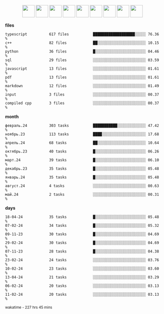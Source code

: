 <div align="center"><img src="https://assets.leetcode.com/static_assets/marketing/2024-100-lg.png" width="40" height="40"> <img src="https://assets.leetcode.com/static_assets/marketing/2024-50-lg.png" width="40" height="40"> <img src="https://assets.leetcode.com/static_assets/marketing/lg50.png" width="40" height="40"> <img src="https://leetcode.com/static/images/badges/dcc-2024-4.png" width="40" height="40"> <img src="https://leetcode.com/static/images/badges/dcc-2024-3.png" width="40" height="40"> <img src="https://leetcode.com/static/images/badges/dcc-2024-2.png" width="40" height="40"> <img src="https://leetcode.com/static/images/badges/dcc-2024-1.png" width="40" height="40"> <img src="https://leetcode.com/static/images/badges/dcc-2023-12.png" width="40" height="40"> <img src="https://leetcode.com/static/images/badges/dcc-2023-11.png" width="40" height="40"> </div>

**files**
```text
typescript          617 files           ███████████████████░░░░░ 76.36 %             
c++                 82 files            ██░░░░░░░░░░░░░░░░░░░░░░ 10.15 %             
python              36 files            █░░░░░░░░░░░░░░░░░░░░░░░ 04.46 %             
sql                 29 files            ░░░░░░░░░░░░░░░░░░░░░░░░ 03.59 %             
javascript          13 files            ░░░░░░░░░░░░░░░░░░░░░░░░ 01.61 %             
pdf                 13 files            ░░░░░░░░░░░░░░░░░░░░░░░░ 01.61 %             
markdown            12 files            ░░░░░░░░░░░░░░░░░░░░░░░░ 01.49 %             
input               3 files             ░░░░░░░░░░░░░░░░░░░░░░░░ 00.37 %             
compiled cpp        3 files             ░░░░░░░░░░░░░░░░░░░░░░░░ 00.37 %             
```

**month**
```text
февраль.24          303 tasks           ███████████░░░░░░░░░░░░░ 47.42 %             
ноябрь.23           113 tasks           ████░░░░░░░░░░░░░░░░░░░░ 17.68 %             
апрель.24           68 tasks            ██░░░░░░░░░░░░░░░░░░░░░░ 10.64 %             
октябрь.23          40 tasks            █░░░░░░░░░░░░░░░░░░░░░░░ 06.26 %             
март.24             39 tasks            █░░░░░░░░░░░░░░░░░░░░░░░ 06.10 %             
декабрь.23          35 tasks            █░░░░░░░░░░░░░░░░░░░░░░░ 05.48 %             
январь.24           35 tasks            █░░░░░░░░░░░░░░░░░░░░░░░ 05.48 %             
август.24           4 tasks             ░░░░░░░░░░░░░░░░░░░░░░░░ 00.63 %             
май.24              2 tasks             ░░░░░░░░░░░░░░░░░░░░░░░░ 00.31 %             
```

**days**
```text
18-04-24            35 tasks            █░░░░░░░░░░░░░░░░░░░░░░░ 05.48 %             
07-02-24            34 tasks            █░░░░░░░░░░░░░░░░░░░░░░░ 05.32 %             
09-11-23            30 tasks            █░░░░░░░░░░░░░░░░░░░░░░░ 04.69 %             
29-02-24            30 tasks            █░░░░░░░░░░░░░░░░░░░░░░░ 04.69 %             
07-11-23            28 tasks            █░░░░░░░░░░░░░░░░░░░░░░░ 04.38 %             
23-02-24            24 tasks            ░░░░░░░░░░░░░░░░░░░░░░░░ 03.76 %             
10-02-24            23 tasks            ░░░░░░░░░░░░░░░░░░░░░░░░ 03.60 %             
13-04-24            21 tasks            ░░░░░░░░░░░░░░░░░░░░░░░░ 03.29 %             
06-02-24            20 tasks            ░░░░░░░░░░░░░░░░░░░░░░░░ 03.13 %             
11-02-24            20 tasks            ░░░░░░░░░░░░░░░░░░░░░░░░ 03.13 %             
```

<sub>wakatime - 227 hrs 45 mins</sub>